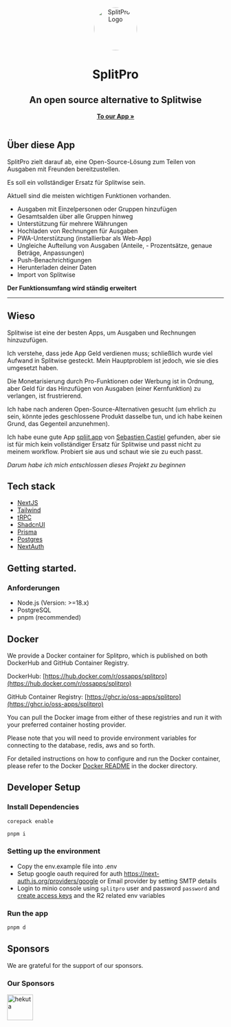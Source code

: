 <p align="center" style="margin-top: 12px">
  <a href="https://splitpro.app">
  <img width="100px"  style="border-radius: 50%;" src="https://splitpro.app/logo_circle.png" alt="SplitPro Logo">
  </a>

  <h1 align="center">SplitPro</h1>
  <h2 align="center">An open source alternative to Splitwise</h2>

<p align="center">
    <a href="https://splitpro.app"><strong>To our App »</strong></a>
    <br />
    <br />
  </p>
</p>

## Über diese App

SplitPro zielt darauf ab, eine Open-Source-Lösung zum Teilen von Ausgaben mit Freunden bereitzustellen.

Es soll ein vollständiger Ersatz für Splitwise sein.

Aktuell sind die meisten wichtigen Funktionen vorhanden.

- Ausgaben mit Einzelpersonen oder Gruppen hinzufügen
- Gesamtsalden über alle Gruppen hinweg
- Unterstützung für mehrere Währungen
- Hochladen von Rechnungen für Ausgaben
- PWA-Unterstützung (installierbar als Web-App)
- Ungleiche Aufteilung von Ausgaben (Anteile, - Prozentsätze, genaue Beträge, Anpassungen)
- Push-Benachrichtigungen
- Herunterladen deiner Daten
- Import von Splitwise

**Der Funktionsumfang wird ständig erweitert**

---

## Wieso

Splitwise ist eine der besten Apps, um Ausgaben und Rechnungen hinzuzufügen.

Ich verstehe, dass jede App Geld verdienen muss; schließlich wurde viel Aufwand in Splitwise gesteckt. Mein Hauptproblem ist jedoch, wie sie dies umgesetzt haben.

Die Monetarisierung durch Pro-Funktionen oder Werbung ist in Ordnung, aber Geld für das Hinzufügen von Ausgaben (einer Kernfunktion) zu verlangen, ist frustrierend.

Ich habe nach anderen Open-Source-Alternativen gesucht (um ehrlich zu sein, könnte jedes geschlossene Produkt dasselbe tun, und ich habe keinen Grund, das Gegenteil anzunehmen).

Ich habe eune gute App [spliit.app](https://spliit.app/) von [Sebastien Castiel](https://scastiel.dev/) gefunden, aber sie ist für mich kein vollständiger Ersatz für Splitwise und passt nicht zu meinem workflow. Probiert sie aus und schaut wie sie zu euch passt.

_Darum habe ich mich entschlossen dieses Projekt zu beginnen_

## Tech stack

- [NextJS](https://nextjs.org/)
- [Tailwind](https://tailwindcss.com/)
- [tRPC](https://trpc.io/)
- [ShadcnUI](https://ui.shadcn.com/)
- [Prisma](https://www.prisma.io/)
- [Postgres](https://www.postgresql.org/)
- [NextAuth](https://next-auth.js.org/)

## Getting started.

### Anforderungen

- Node.js (Version: >=18.x)
- PostgreSQL
- pnpm (recommended)

## Docker

We provide a Docker container for Splitpro, which is published on both DockerHub and GitHub Container Registry.

DockerHub: [https://hub.docker.com/r/ossapps/splitpro](https://hub.docker.com/r/ossapps/splitpro)

GitHub Container Registry: [https://ghcr.io/oss-apps/splitpro](https://ghcr.io/oss-apps/splitpro)

You can pull the Docker image from either of these registries and run it with your preferred container hosting provider.

Please note that you will need to provide environment variables for connecting to the database, redis, aws and so forth.

For detailed instructions on how to configure and run the Docker container, please refer to the Docker [Docker README](./docker/README.md) in the docker directory.

## Developer Setup

### Install Dependencies

```bash
corepack enable
```

```bash
pnpm i
```

### Setting up the environment

- Copy the env.example file into .env
- Setup google oauth required for auth https://next-auth.js.org/providers/google or Email provider by setting SMTP details
- Login to minio console using `splitpro` user and password `password` and [create access keys](http://localhost:9001/access-keys/new-account) and the R2 related env variables

### Run the app

```bash
pnpm d
```

## Sponsors

We are grateful for the support of our sponsors.

### Our Sponsors

<a href="https://hekuta.net/en" target="_blank">
  <img src="https://avatars.githubusercontent.com/u/70084358?v=4" alt="hekuta" style="width:60px;height:60px;">
</a>
